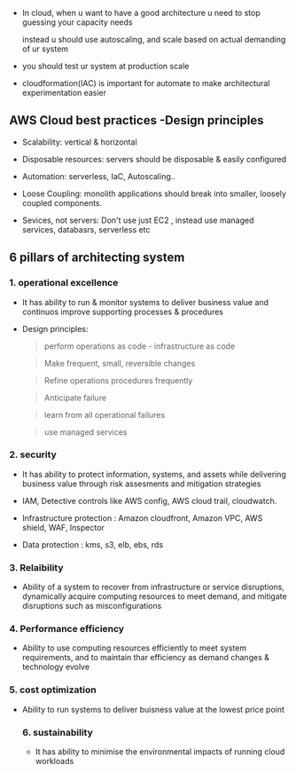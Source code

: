 * In cloud, when u want to have a good architecture u need to stop guessing your capacity needs

  instead u should use autoscaling, and scale based on actual demanding of ur system

* you should test ur system at production scale

* cloudformation(IAC) is important for automate to make architectural experimentation easier

## AWS Cloud best practices -Design principles

* Scalability: vertical & horizontal

* Disposable resources: servers should be disposable & easily configured

* Automation: serverless, IaC, Autoscaling..

* Loose Coupling: monolith applications should break into smaller, loosely coupled components.

* Sevices, not servers: Don't use just EC2 , instead use managed services, databasrs, serverless etc

## 6 pillars of architecting system

### 1. operational excellence

* It has ability to run & monitor systems to deliver business value and continuos improve supporting processes & procedures

* Design principles:
  > perform operations as code - infrastructure as code

  > Make frequent, small, reversible changes
  
  > Refine operations procedures frequently
  
  > Anticipate failure
  
  > learn from all operational failures
  
  > use managed services

### 2. security

* It has ability to protect information, systems, and assets while delivering business value through risk assesments and mitigation strategies

*  IAM, Detective controls like AWS config, AWS cloud trail, cloudwatch.

*  Infrastructure protection : Amazon cloudfront, Amazon VPC, AWS shield, WAF, Inspector

*  Data protection : kms, s3, elb, ebs, rds

### 3. Relaibility

* Ability of a system to recover from infrastructure or service disruptions, dynamically acquire computing resources to meet demand, and mitigate disruptions such as misconfigurations


### 4. Performance efficiency

* Ability to use computing resources efficiently to meet system requirements, and to maintain thar efficiency as demand changes & technology evolve

### 5. cost optimization

* Ability to run systems to deliver buisness value at the lowest price point

  ### 6. sustainability

  * It has ability to minimise the environmental impacts of running cloud workloads
